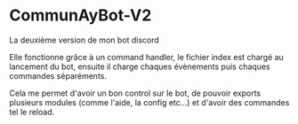 # CommunAyBot-V2
La deuxième version de mon bot discord

Elle fonctionne grâce à un command handler, le fichier index est chargé au lancement du bot, ensuite il charge chaques évènements puis chaques commandes séparéments.

Cela me permet d'avoir un bon control sur le bot, de pouvoir exports plusieurs modules (comme l'aide, la config etc...) et d'avoir des commandes tel le reload.
